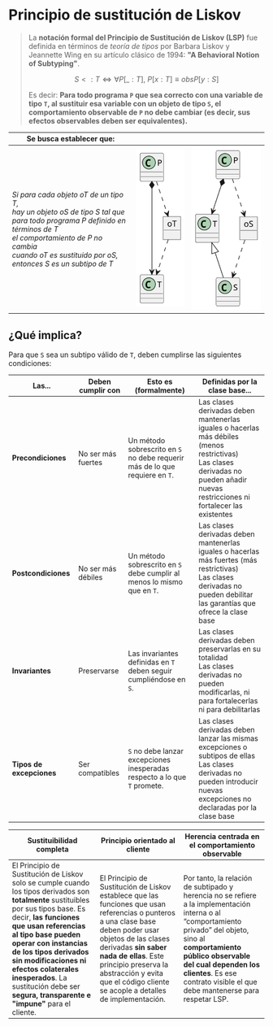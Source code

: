 # Principio de sustitución de Liskov

> La **notación formal del Principio de Sustitución de Liskov (LSP)** fue definida en términos de *teoría de tipos* por Barbara Liskov y Jeannette Wing en su artículo clásico de 1994: **"A Behavioral Notion of Subtyping"**.
> 
> $$
> S <: T \iff \forall P[\_:T],\ P[x:T] \equiv obs P[y:S]
> $$
> 
> Es decir:
> **Para todo programa `P` que sea correcto con una variable de tipo `T`, al sustituir esa variable con un objeto de tipo `S`, el comportamiento observable de `P` no debe cambiar (es decir, sus efectos observables deben ser equivalentes).**
> 

<div align=center>

|Se busca establecer que:|||
|-|-|-|
|*Si para cada objeto oT de un tipo T,<br>hay un objeto oS de tipo S tal que<br>para todo programa P definido en términos de T<br>el comportamiento de P no cambia<br>cuando oT es sustituido por oS,<br>entonces S es un subtipo de T*|![](/images/modelosUML/preLiskov.svg)|![](/images/modelosUML/postLiskov.svg)|

</div>

## ¿Qué implica?

Para que `S` sea un subtipo válido de `T`, deben cumplirse las siguientes condiciones:

<div align=center>

|Las...|Deben cumplir con|Esto es (formalmente)|Definidas por la clase base...|
|-|-|-|-|
|**Precondiciones**|No ser más fuertes|Un método sobrescrito en `S` no debe requerir más de lo que requiere en `T`.|Las clases derivadas deben mantenerlas iguales o hacerlas más débiles (menos restrictivas)<br>Las clases derivadas no pueden añadir nuevas restricciones ni fortalecer las existentes
|**Postcondiciones**|No ser más débiles|Un método sobrescrito en `S` debe cumplir al menos lo mismo que en `T`.|Las clases derivadas deben mantenerlas iguales o hacerlas más fuertes (más restrictivas)<br>Las clases derivadas no pueden debilitar las garantías que ofrece la clase base
|**Invariantes**|Preservarse|Las invariantes definidas en `T` deben seguir cumpliéndose en `S`.|Las clases derivadas deben preservarlas en su totalidad<br>Las clases derivadas no pueden modificarlas, ni para fortalecerlas ni para debilitarlas
|**Tipos de excepciones** |Ser compatibles|`S` no debe lanzar excepciones inesperadas respecto a lo que `T` promete.|Las clases derivadas deben lanzar las mismas excepciones o subtipos de ellas<br>Las clases derivadas no pueden introducir nuevas excepciones no declaradas por la clase base

</div>

|Sustituibilidad completa|Principio orientado al cliente|Herencia centrada en el comportamiento observable|
|-|-|-|
|El Principio de Sustitución de Liskov solo se cumple cuando los tipos derivados son **totalmente** sustituibles por sus tipos base. Es decir, **las funciones que usan referencias al tipo base pueden operar con instancias de los tipos derivados sin modificaciones ni efectos colaterales inesperados**. La sustitución debe ser **segura, transparente e "impune"** para el cliente.|El Principio de Sustitución de Liskov establece que las funciones que usan referencias o punteros a una clase base deben poder usar objetos de las clases derivadas **sin saber nada de ellas**. Este principio preserva la abstracción y evita que el código cliente se acople a detalles de implementación.|Por tanto, la relación de subtipado y herencia no se refiere a la implementación interna o al “comportamiento privado” del objeto, sino al **comportamiento público observable del cual dependen los clientes**. Es ese contrato visible el que debe mantenerse para respetar LSP.|
